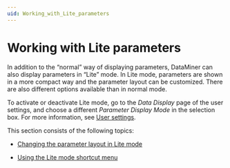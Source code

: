 ```yaml
---
uid: Working_with_Lite_parameters
---
```


# Working with Lite parameters

In addition to the “normal” way of displaying parameters, DataMiner can also display parameters in “Lite” mode. In Lite mode, parameters are shown in a more compact way and the parameter layout can be customized. There are also different options available than in normal mode.

To activate or deactivate Lite mode, go to the *Data Display* page of the user settings, and choose a different *Parameter Display Mode* in the selection box. For more information, see [User settings](../../part_1/GettingStarted/User_settings.md).

This section consists of the following topics:

- [Changing the parameter layout in Lite mode](Changing_the_parameter_layout_in_Lite_mode.md)

- [Using the Lite mode shortcut menu](Using_the_Lite_mode_shortcut_menu.md)
